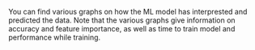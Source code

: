 You can find various graphs on how the ML model has interprested and predicted the data. Note that the various graphs give information on accuracy and feature importance, as well as time to train model and performance while training. 
